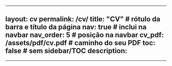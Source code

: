 
---
layout: cv
permalink: /cv/
title: "CV"          # rótulo da barra e título da página
nav: true            # inclui na navbar
nav_order: 5         # posição na navbar
cv_pdf: /assets/pdf/cv.pdf   # caminho do seu PDF
toc: false           # sem sidebar/TOC
description:
---
---
